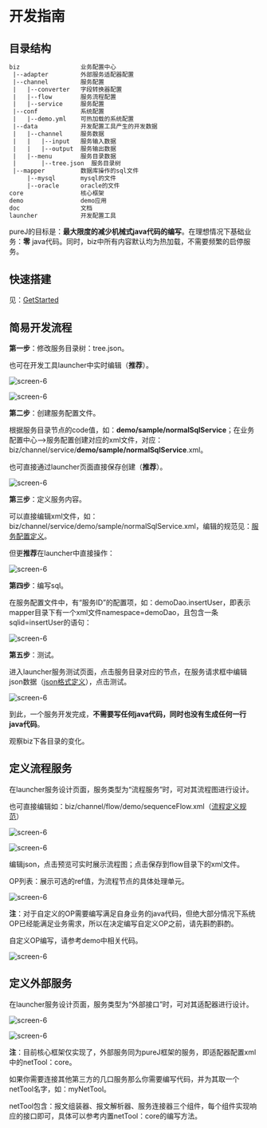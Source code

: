 # 开发指南

## 目录结构

```tex
biz                 业务配置中心
 |--adapter         外部服务适配器配置
 |--channel         服务配置
 |   |--converter   字段转换器配置
 |   |--flow        服务流程配置
 |   |--service     服务配置
 |--conf            系统配置
 |   |--demo.yml    可热加载的系统配置
 |--data            开发配置工具产生的开发数据
 |   |--channel     服务数据
 |   |   |--input   服务输入数据
 |   |   |--output  服务输出数据
 |   |--menu        服务目录数据
 |       |--tree.json  服务目录树
 |--mapper          数据库操作的sql文件
     |--mysql       mysql的文件
     |--oracle      oracle的文件
core                核心框架
demo                demo应用
doc                 文档
launcher            开发配置工具
```

pureJ的目标是：**最大限度的减少机械式java代码的编写**。在理想情况下基础业务：**零** java代码。同时，biz中所有内容默认均为热加载，不需要频繁的启停服务。

## 快速搭建

见：[GetStarted](../start/GetStarted.md)

## 简易开发流程

**第一步**：修改服务目录树：tree.json。

也可在开发工具launcher中实时编辑（**推荐**）。

![screen-6](../screenshot/screen-6.png)

![screen-6](../screenshot/screen-7.png)

**第二步**：创建服务配置文件。

根据服务目录节点的code值，如：**demo/sample/normalSqlService**；在业务配置中心-->服务配置创建对应的xml文件，对应：biz/channel/service/**demo/sample/normalSqlService**.xml。

也可直接通过launcher页面直接保存创建（**推荐**）。

![screen-6](../screenshot/screen-8.png)

**第三步**：定义服务内容。

可以直接编辑xml文件，如：biz/channel/service/demo/sample/normalSqlService.xml，编辑的规范见：[服务配置定义](../config/服务配置定义.md)。

但更**推荐**在launcher中直接操作：

![screen-6](../screenshot/screen-9.png)

**第四步**：编写sql。

在服务配置文件中，有“服务ID”的配置项，如：demoDao.insertUser，即表示mapper目录下有一个xml文件namespace=demoDao，且包含一条sqlid=insertUser的语句：

![screen-6](../screenshot/screen-10.png)

**第五步**：测试。

进入launcher服务测试页面，点击服务目录对应的节点，在服务请求框中编辑json数据（[json格式定义](../config/通讯报文定义.md)），点击测试。

![screen-6](../screenshot/screen-11.png)



到此，一个服务开发完成，**不需要写任何java代码，同时也没有生成任何一行java代码**。

观察biz下各目录的变化。

## 定义流程服务

在launcher服务设计页面，服务类型为“流程服务”时，可对其流程图进行设计。

也可直接编辑如：biz/channel/flow/demo/sequenceFlow.xml（[流程定义规范](../config/流程配置定义.md)）

![screen-6](../screenshot/screen-12.png)

![screen-6](../screenshot/screen-13.png)

编辑json，点击预览可实时展示流程图；点击保存到flow目录下的xml文件。

OP列表：展示可选的ref值，为流程节点的具体处理单元。

![screen-6](../screenshot/screen-14.png)

**注**：对于自定义的OP需要编写满足自身业务的java代码，但绝大部分情况下系统OP已经能满足业务需求，所以在决定编写自定义OP之前，请先斟酌斟酌。

自定义OP编写，请参考demo中相关代码。

![screen-6](../screenshot/screen-17.png)

## 定义外部服务

在launcher服务设计页面，服务类型为“外部接口”时，可对其适配器进行设计。

![screen-6](../screenshot/screen-15.png)

![screen-6](../screenshot/screen-16.png)

**注**：目前核心框架仅实现了，外部服务同为pureJ框架的服务，即适配器配置xml中的netTool：core。

如果你需要连接其他第三方的几口服务那么你需要编写代码，并为其取一个netTool名字，如：myNetTool。

netTool包含：报文组装器、报文解析器、服务连接器三个组件，每个组件实现响应的接口即可，具体可以参考内置netTool：core的编写方法。